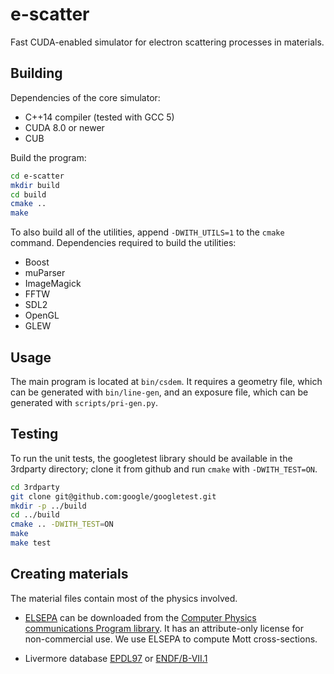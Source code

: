 # e-scatter

Fast CUDA-enabled simulator for electron scattering processes in materials.

## Building

Dependencies of the core simulator:
* C++14 compiler (tested with GCC 5)
* CUDA 8.0 or newer
* CUB

Build the program:

````sh
cd e-scatter
mkdir build
cd build
cmake ..
make
````

To also build all of the utilities, append `-DWITH_UTILS=1` to the `cmake` command.
Dependencies required to build the utilities:
* Boost
* muParser
* ImageMagick
* FFTW
* SDL2
* OpenGL
* GLEW

## Usage

The main program is located at `bin/csdem`. It requires a geometry file, which
can be generated with `bin/line-gen`, and an exposure file, which can be
generated with `scripts/pri-gen.py`.

## Testing

To run the unit tests, the googletest library should be available in the 
3rdparty directory; clone it from github and run `cmake` with `-DWITH_TEST=ON`.

````sh
cd 3rdparty
git clone git@github.com:google/googletest.git
mkdir -p ../build
cd ../build
cmake .. -DWITH_TEST=ON
make
make test
````

## Creating materials

The material files contain most of the physics involved.

* [ELSEPA](http://adsabs.harvard.edu/abs/2005CoPhC.165..157S) can be downloaded from the
[Computer Physics communications Program library](http://www.cpc.cs.qub.ac.uk/). It has an
attribute-only license for non-commercial use. We use ELSEPA to compute Mott cross-sections.

* Livermore database [EPDL97](https://www-nds.iaea.org/epdl97/) or 
[ENDF/B-VII.1](http://www.nndc.bnl.gov/endf/b7.1/download.html)


